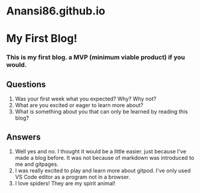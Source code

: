 # Anansi86.github.io
# My First Blog!


### This is my first blog. a MVP (minimum viable product) if you would.

## Questions

1. Was your first week what you expected? Why? Why not?
2. What are you excited or eager to learn more about?
3. What is something about you that can only be learned by reading this blog?

## Answers

1. Well yes and no. I thought it would be a little easier. just because I've made a blog before. It was not because of markdown was introduced to me and gitpages.
2. I was really excited to play and learn more about gitpod. I've only used VS Code editor as a program not in a browser.
3. I love spiders! They are my spirit animal!